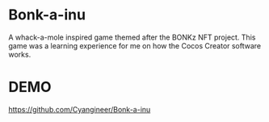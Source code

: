 # Bonk-a-inu
A whack-a-mole inspired game themed after the BONKz NFT project. This game was a learning experience for me on how the Cocos Creator software works.

# DEMO
https://github.com/Cyangineer/Bonk-a-inu
